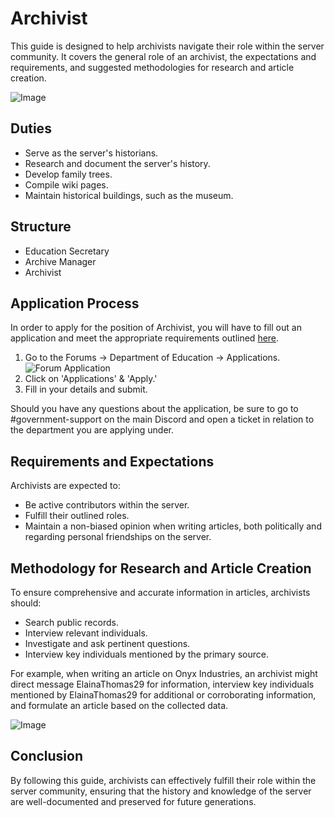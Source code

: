 # Archivist

This guide is designed to help archivists navigate their role within the server community. It covers the general role of an archivist, the expectations and requirements, and suggested methodologies for research and article creation.

![Image](https://media.discordapp.net/attachments/838356841217916989/1165660528987885578/2022-10-28_22.23.30.png?ex=6547a8f7&is=653533f7&hm=2c8a3459f564a8ce64ec42e63033a1eca851a7376363340d81c20a0805f0eb91&=&width=1266&height=671)

## Duties

- Serve as the server's historians.
- Research and document the server's history.
- Develop family trees.
- Compile wiki pages.
- Maintain historical buildings, such as the museum.

## Structure

- Education Secretary
- Archive Manager
- Archivist

## Application Process

In order to apply for the position of Archivist, you will have to fill out an application and meet the appropriate requirements outlined [here](https://www.democracycraft.net/threads/application-information.2824/).

1. Go to the Forums -> Department of Education -> Applications.
   ![Forum Application](https://i.imgur.com/X1fE5xe.png)
2. Click on 'Applications' & 'Apply.'
3. Fill in your details and submit.

Should you have any questions about the application, be sure to go to #government-support on the main Discord and open a ticket in relation to the department you are applying under.

## Requirements and Expectations

Archivists are expected to:

- Be active contributors within the server.
- Fulfill their outlined roles.
- Maintain a non-biased opinion when writing articles, both politically and regarding personal friendships on the server.

## Methodology for Research and Article Creation

To ensure comprehensive and accurate information in articles, archivists should:

- Search public records.
- Interview relevant individuals.
- Investigate and ask pertinent questions.
- Interview key individuals mentioned by the primary source.

For example, when writing an article on Onyx Industries, an archivist might direct message ElainaThomas29 for information, interview key individuals mentioned by ElainaThomas29 for additional or corroborating information, and formulate an article based on the collected data.

![Image](https://media.discordapp.net/attachments/838356841217916989/1165662199121977366/2022-10-28_02.56.44.png?ex=6547aa85&is=65353585&hm=8f7a812cf31374ee8f7055a90fe37cf460db34cddbedd203e4170f252ba689ea&=&width=1266&height=671)

## Conclusion

By following this guide, archivists can effectively fulfill their role within the server community, ensuring that the history and knowledge of the server are well-documented and preserved for future generations.
